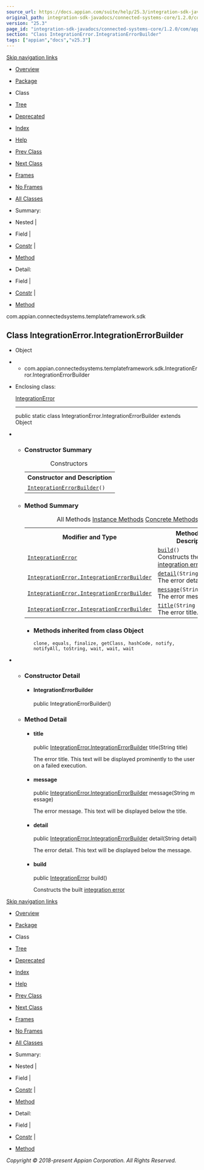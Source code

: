 ```yaml
---
source_url: https://docs.appian.com/suite/help/25.3/integration-sdk-javadocs/connected-systems-core/1.2.0/com/appian/connectedsystems/templateframework/sdk/IntegrationError.IntegrationErrorBuilder.html
original_path: integration-sdk-javadocs/connected-systems-core/1.2.0/com/appian/connectedsystems/templateframework/sdk/IntegrationError.IntegrationErrorBuilder.html
version: "25.3"
page_id: "integration-sdk-javadocs/connected-systems-core/1.2.0/com/appian/connectedsystems/templateframework/sdk/IntegrationError.IntegrationErrorBuilder"
section: "Class IntegrationError.IntegrationErrorBuilder"
tags: ["appian","docs","v25.3"]
---
```



[Skip navigation links](#skip.navbar.top "Skip navigation links")

-   [Overview](../../../../../overview-summary.html)
-   [Package](package-summary.html)
-   Class
-   [Tree](package-tree.html)
-   [Deprecated](../../../../../deprecated-list.html)
-   [Index](../../../../../index-all.html)
-   [Help](../../../../../help-doc.html)

-   [Prev Class](../../../../../com/appian/connectedsystems/templateframework/sdk/IntegrationError.html "class in com.appian.connectedsystems.templateframework.sdk")
-   [Next Class](../../../../../com/appian/connectedsystems/templateframework/sdk/IntegrationResponse.html "class in com.appian.connectedsystems.templateframework.sdk")

-   [Frames](../../../../../index.html?com/appian/connectedsystems/templateframework/sdk/IntegrationError.IntegrationErrorBuilder.html)
-   [No Frames](IntegrationError.IntegrationErrorBuilder.html)

-   [All Classes](../../../../../allclasses-noframe.html)

-   Summary: 
-   Nested | 
-   Field | 
-   [Constr](#constructor.summary) | 
-   [Method](#method.summary)

-   Detail: 
-   Field | 
-   [Constr](#constructor.detail) | 
-   [Method](#method.detail)

com.appian.connectedsystems.templateframework.sdk

## Class IntegrationError.IntegrationErrorBuilder

-   Object
-   -   com.appian.connectedsystems.templateframework.sdk.IntegrationError.IntegrationErrorBuilder

-   Enclosing class:

    [IntegrationError](../../../../../com/appian/connectedsystems/templateframework/sdk/IntegrationError.html "class in com.appian.connectedsystems.templateframework.sdk")

    * * *

    public static class IntegrationError.IntegrationErrorBuilder
    extends Object

-   -   ### Constructor Summary

        <table class="memberSummary" border="0" cellpadding="3" cellspacing="0" summary="Constructor Summary table, listing constructors, and an explanation"><caption><span>Constructors</span><span class="tabEnd">&nbsp;</span></caption><tbody><tr><th class="colOne" scope="col">Constructor and Description</th></tr><tr class="altColor"><td class="colOne"><code><span class="memberNameLink"><a href="../../../../../com/appian/connectedsystems/templateframework/sdk/IntegrationError.IntegrationErrorBuilder.html#IntegrationErrorBuilder--">IntegrationErrorBuilder</a></span>()</code>&nbsp;</td></tr></tbody></table>

    -   ### Method Summary

        <table class="memberSummary" border="0" cellpadding="3" cellspacing="0" summary="Method Summary table, listing methods, and an explanation"><caption><span id="t0" class="activeTableTab"><span>All Methods</span><span class="tabEnd">&nbsp;</span></span><span id="t2" class="tableTab"><span><a href="javascript:show(2);">Instance Methods</a></span><span class="tabEnd">&nbsp;</span></span><span id="t4" class="tableTab"><span><a href="javascript:show(8);">Concrete Methods</a></span><span class="tabEnd">&nbsp;</span></span></caption><tbody><tr><th class="colFirst" scope="col">Modifier and Type</th><th class="colLast" scope="col">Method and Description</th></tr><tr id="i0" class="altColor"><td class="colFirst"><code><a href="../../../../../com/appian/connectedsystems/templateframework/sdk/IntegrationError.html" title="class in com.appian.connectedsystems.templateframework.sdk">IntegrationError</a></code></td><td class="colLast"><code><span class="memberNameLink"><a href="../../../../../com/appian/connectedsystems/templateframework/sdk/IntegrationError.IntegrationErrorBuilder.html#build--">build</a></span>()</code><div class="block">Constructs the built <a href="../../../../../com/appian/connectedsystems/templateframework/sdk/IntegrationError.html" title="class in com.appian.connectedsystems.templateframework.sdk">integration error</a></div></td></tr><tr id="i1" class="rowColor"><td class="colFirst"><code><a href="../../../../../com/appian/connectedsystems/templateframework/sdk/IntegrationError.IntegrationErrorBuilder.html" title="class in com.appian.connectedsystems.templateframework.sdk">IntegrationError.IntegrationErrorBuilder</a></code></td><td class="colLast"><code><span class="memberNameLink"><a href="../../../../../com/appian/connectedsystems/templateframework/sdk/IntegrationError.IntegrationErrorBuilder.html#detail-java.lang.String-">detail</a></span>(String&nbsp;detail)</code><div class="block">The error detail.</div></td></tr><tr id="i2" class="altColor"><td class="colFirst"><code><a href="../../../../../com/appian/connectedsystems/templateframework/sdk/IntegrationError.IntegrationErrorBuilder.html" title="class in com.appian.connectedsystems.templateframework.sdk">IntegrationError.IntegrationErrorBuilder</a></code></td><td class="colLast"><code><span class="memberNameLink"><a href="../../../../../com/appian/connectedsystems/templateframework/sdk/IntegrationError.IntegrationErrorBuilder.html#message-java.lang.String-">message</a></span>(String&nbsp;message)</code><div class="block">The error message.</div></td></tr><tr id="i3" class="rowColor"><td class="colFirst"><code><a href="../../../../../com/appian/connectedsystems/templateframework/sdk/IntegrationError.IntegrationErrorBuilder.html" title="class in com.appian.connectedsystems.templateframework.sdk">IntegrationError.IntegrationErrorBuilder</a></code></td><td class="colLast"><code><span class="memberNameLink"><a href="../../../../../com/appian/connectedsystems/templateframework/sdk/IntegrationError.IntegrationErrorBuilder.html#title-java.lang.String-">title</a></span>(String&nbsp;title)</code><div class="block">The error title.</div></td></tr></tbody></table>

        -   ### Methods inherited from class Object

            `clone, equals, finalize, getClass, hashCode, notify, notifyAll, toString, wait, wait, wait`

-   -   ### Constructor Detail

        -   #### IntegrationErrorBuilder

            public IntegrationErrorBuilder()

    -   ### Method Detail

        -   #### title

            public [IntegrationError.IntegrationErrorBuilder](../../../../../com/appian/connectedsystems/templateframework/sdk/IntegrationError.IntegrationErrorBuilder.html "class in com.appian.connectedsystems.templateframework.sdk") title(String title)

            The error title. This text will be displayed prominently to the user on a failed execution.

        -   #### message

            public [IntegrationError.IntegrationErrorBuilder](../../../../../com/appian/connectedsystems/templateframework/sdk/IntegrationError.IntegrationErrorBuilder.html "class in com.appian.connectedsystems.templateframework.sdk") message(String message)

            The error message. This text will be displayed below the title.

        -   #### detail

            public [IntegrationError.IntegrationErrorBuilder](../../../../../com/appian/connectedsystems/templateframework/sdk/IntegrationError.IntegrationErrorBuilder.html "class in com.appian.connectedsystems.templateframework.sdk") detail(String detail)

            The error detail. This text will be displayed below the message.

        -   #### build

            public [IntegrationError](../../../../../com/appian/connectedsystems/templateframework/sdk/IntegrationError.html "class in com.appian.connectedsystems.templateframework.sdk") build()

            Constructs the built [integration error](../../../../../com/appian/connectedsystems/templateframework/sdk/IntegrationError.html "class in com.appian.connectedsystems.templateframework.sdk")

[Skip navigation links](#skip.navbar.bottom "Skip navigation links")

-   [Overview](../../../../../overview-summary.html)
-   [Package](package-summary.html)
-   Class
-   [Tree](package-tree.html)
-   [Deprecated](../../../../../deprecated-list.html)
-   [Index](../../../../../index-all.html)
-   [Help](../../../../../help-doc.html)

-   [Prev Class](../../../../../com/appian/connectedsystems/templateframework/sdk/IntegrationError.html "class in com.appian.connectedsystems.templateframework.sdk")
-   [Next Class](../../../../../com/appian/connectedsystems/templateframework/sdk/IntegrationResponse.html "class in com.appian.connectedsystems.templateframework.sdk")

-   [Frames](../../../../../index.html?com/appian/connectedsystems/templateframework/sdk/IntegrationError.IntegrationErrorBuilder.html)
-   [No Frames](IntegrationError.IntegrationErrorBuilder.html)

-   [All Classes](../../../../../allclasses-noframe.html)

-   Summary: 
-   Nested | 
-   Field | 
-   [Constr](#constructor.summary) | 
-   [Method](#method.summary)

-   Detail: 
-   Field | 
-   [Constr](#constructor.detail) | 
-   [Method](#method.detail)

_Copyright © 2018-present Appian Corporation. All Rights Reserved._